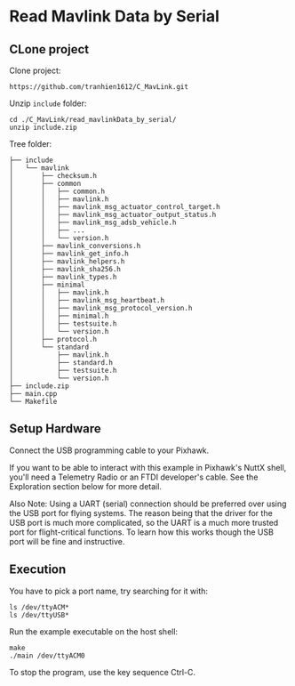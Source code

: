 # Read Mavlink Data by Serial

## CLone project

Clone project: 
```
https://github.com/tranhien1612/C_MavLink.git
```
Unzip ```include``` folder: 
```
cd ./C_MavLink/read_mavlinkData_by_serial/
unzip include.zip
```
Tree folder:
```
├── include
│   └── mavlink
│       ├── checksum.h
│       ├── common
│       │   ├── common.h
│       │   ├── mavlink.h
│       │   ├── mavlink_msg_actuator_control_target.h
│       │   ├── mavlink_msg_actuator_output_status.h
│       │   ├── mavlink_msg_adsb_vehicle.h
│       │   ├── ...
│       │   └── version.h
│       ├── mavlink_conversions.h
│       ├── mavlink_get_info.h
│       ├── mavlink_helpers.h
│       ├── mavlink_sha256.h
│       ├── mavlink_types.h
│       ├── minimal
│       │   ├── mavlink.h
│       │   ├── mavlink_msg_heartbeat.h
│       │   ├── mavlink_msg_protocol_version.h
│       │   ├── minimal.h
│       │   ├── testsuite.h
│       │   └── version.h
│       ├── protocol.h
│       └── standard
│           ├── mavlink.h
│           ├── standard.h
│           ├── testsuite.h
│           └── version.h
├── include.zip
├── main.cpp
└── Makefile
```

## Setup Hardware

Connect the USB programming cable to your Pixhawk.

If you want to be able to interact with this example in Pixhawk's NuttX shell, you'll need a Telemetry Radio or an FTDI developer's cable. See the Exploration section below for more detail.

Also Note: Using a UART (serial) connection should be preferred over using the USB port for flying systems. The reason being that the driver for the USB port is much more complicated, so the UART is a much more trusted port for flight-critical functions. To learn how this works though the USB port will be fine and instructive.

## Execution

You have to pick a port name, try searching for it with:
```
ls /dev/ttyACM* 
ls /dev/ttyUSB*
```
Run the example executable on the host shell:
```
make
./main /dev/ttyACM0
```

To stop the program, use the key sequence Ctrl-C.

